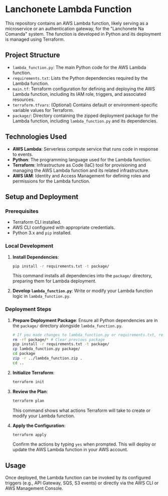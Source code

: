 # Lanchonete Lambda Function

This repository contains an AWS Lambda function, likely serving as a microservice or an authentication gateway, for the "Lanchonete Na Comanda" system. The function is developed in Python and its deployment is managed using Terraform.

## Project Structure

*   `lambda_function.py`: The main Python code for the AWS Lambda function.
*   `requirements.txt`: Lists the Python dependencies required by the Lambda function.
*   `main.tf`: Terraform configuration for defining and deploying the AWS Lambda function, including its IAM role, triggers, and associated resources.
*   `terraform.tfvars`: (Optional) Contains default or environment-specific variable values for Terraform.
*   `package/`: Directory containing the zipped deployment package for the Lambda function, including `lambda_function.py` and its dependencies.

## Technologies Used

*   **AWS Lambda**: Serverless compute service that runs code in response to events.
*   **Python**: The programming language used for the Lambda function.
*   **Terraform**: Infrastructure as Code (IaC) tool for provisioning and managing the AWS Lambda function and its related infrastructure.
*   **AWS IAM**: Identity and Access Management for defining roles and permissions for the Lambda function.

## Setup and Deployment

### Prerequisites

*   Terraform CLI installed.
*   AWS CLI configured with appropriate credentials.
*   Python 3.x and `pip` installed.

### Local Development

1.  **Install Dependencies**:
    ```bash
    pip install -r requirements.txt -t package/
    ```
    This command installs all dependencies into the `package/` directory, preparing them for Lambda deployment.

2.  **Develop `lambda_function.py`**:
    Write or modify your Lambda function logic in `lambda_function.py`.

### Deployment Steps

1.  **Prepare Deployment Package**:
    Ensure all Python dependencies are in the `package/` directory alongside `lambda_function.py`.
    ```bash
    # If you made changes to lambda_function.py or requirements.txt, re-run:
    rm -rf package/* # Clear previous package
    pip install -r requirements.txt -t package/
    cp lambda_function.py package/
    cd package
    zip -r ../lambda_function.zip .
    cd ..
    ```

2.  **Initialize Terraform**:
    ```bash
    terraform init
    ```

3.  **Review the Plan**:
    ```bash
    terraform plan
    ```
    This command shows what actions Terraform will take to create or modify your Lambda function.

4.  **Apply the Configuration**:
    ```bash
    terraform apply
    ```
    Confirm the actions by typing `yes` when prompted. This will deploy or update the AWS Lambda function in your AWS account.

## Usage

Once deployed, the Lambda function can be invoked by its configured triggers (e.g., API Gateway, SQS, S3 events) or directly via the AWS CLI or AWS Management Console.
